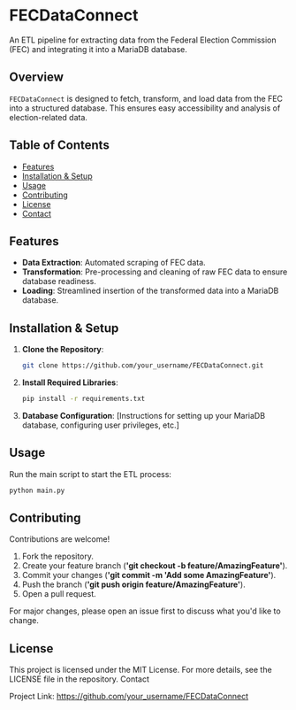 # FECDataConnect

An ETL pipeline for extracting data from the Federal Election Commission (FEC) and integrating it into a MariaDB database.

## Overview

`FECDataConnect` is designed to fetch, transform, and load data from the FEC into a structured database. This ensures easy accessibility and analysis of election-related data.

## Table of Contents

- [Features](#features)
- [Installation & Setup](#installation--setup)
- [Usage](#usage)
- [Contributing](#contributing)
- [License](#license)
- [Contact](#contact)

## Features

- **Data Extraction**: Automated scraping of FEC data.
- **Transformation**: Pre-processing and cleaning of raw FEC data to ensure database readiness.
- **Loading**: Streamlined insertion of the transformed data into a MariaDB database.

## Installation & Setup

1. **Clone the Repository**:
    ```bash
    git clone https://github.com/your_username/FECDataConnect.git
    ```
2. **Install Required Libraries**:
    ```bash
    pip install -r requirements.txt
    ```
3. **Database Configuration**:
    [Instructions for setting up your MariaDB database, configuring user privileges, etc.]

## Usage

Run the main script to start the ETL process:

```bash
python main.py
```

## Contributing
Contributions are welcome!

1. Fork the repository.
2. Create your feature branch (**'git checkout -b feature/AmazingFeature'**).
3. Commit your changes (**'git commit -m 'Add some AmazingFeature'**).
4. Push the branch (**'git push origin feature/AmazingFeature'**).
5. Open a pull request.

For major changes, please open an issue first to discuss what you'd like to change.

## License

This project is licensed under the MIT License. For more details, see the LICENSE file in the repository.
Contact

Project Link: https://github.com/your_username/FECDataConnect

